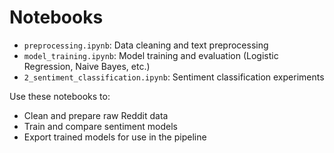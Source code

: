 # Notebooks

- `preprocessing.ipynb`: Data cleaning and text preprocessing
- `model_training.ipynb`: Model training and evaluation (Logistic Regression, Naive Bayes, etc.)
- `2_sentiment_classification.ipynb`: Sentiment classification experiments

Use these notebooks to:
- Clean and prepare raw Reddit data
- Train and compare sentiment models
- Export trained models for use in the pipeline

